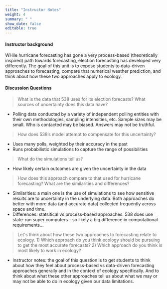 ```yaml
---
title: "Instructor Notes"
weight: 4
summary: " "
show_date: false
editable: true
---
```


#### Instructor background
WHile hurricane forecasting has gone a very process-based (theoretically inspired) path towards forecasting, election forecasting has developed very differently. The goal of this unit is to expose students to data-driven approaches to forecasting, compare that numerical weather prediction, and think about how these two approaches apply to ecology.

#### Discussion Questions

> What is the data that 538 uses for its election forecasts? What sources of uncertainty does this data have?
  * Polling data conducted by a variety of independent polling entities with their own methodologies, sampling intensities, etc. Sample sizes may be small. Who is contacted may be biased. Answers may not be truthful.
 
> How does 538’s model attempt to compensate for this uncertainty?
  * Uses many polls, weighted by their accuracy in the past
  * Runs probabilistic simulations to capture the range of possibilities

 > What do the simulations tell us?
  * How likely certain outcomes are given the uncertainty in the data

 > How does this approach compare to that used for hurricane forecasting? What are the similarities and differences?
 * Similarities: a main one is the use of simulations to see how sensitive results are to uncertainty in the underlying data. Both approaches do better with more data (and accurate data) collected frequently across space and time.
 * Differences: statsitical vs process-based approaches. 538 does use state-run super computers - so likely a big difference in computational requirements...
 
 > Let's think about how these two approaches to forecasting relate to ecology. 1) Which approach do you think ecology should be pursuing to get the most accurate forecasts? 2) Which approach do you think is most likely to work in ecology?
 * Instructor notes: the goal of this question is to get students to think about how they feel about process-based vs data-driven forecasting approaches generally and in the context of ecology specifically. And to think about what these other approaches tell us about what we may or may not be able to do in ecology given our data limitations.


 
